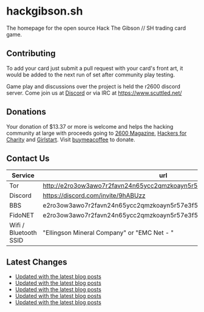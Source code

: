 # hackgibson.sh
The homepage for the open source Hack The Gibson // SH trading card game.


## Contributing

To add your card just submit a pull request with your card's front art, it would be added to the next run of set after community play testing.

Game play and discussions over the project is held the r2600 discord server. Come join us at [Discord](https://discord.com/invite/9hABUzz) or via IRC at https://www.scuttled.net/


## Donations

Your donation of $13.37 or more is welcome and helps the hacking community at large with proceeds going to [2600 Magazine](https://2600.com/), [Hackers for Charity](https://hackersforcharity.org) and [Girlstart](https://girlstart.org).  Visit [buymeacoffee](https://www.buymeacoffee.com/hackgibson.sh) to donate.


## Contact Us

Service | url
-|-
Tor | http://e2ro3ow3awo7r2favn24n65ycc2qmzkoayn5r57e3f56nvjwdcgg32ad.onion
Discord | https://discord.com/invite/9hABUzz
BBS | e2ro3ow3awo7r2favn24n65ycc2qmzkoayn5r57e3f56nvjwdcgg32ad.onion:23
FidoNET | e2ro3ow3awo7r2favn24n65ycc2qmzkoayn5r57e3f56nvjwdcgg32ad.onion:24554
Wifi / Bluetooth SSID | "Ellingson Mineral Company" or "EMC Net - <fidonet address>"

## Latest Changes
<!-- BLOG-POST-LIST:START -->
- [Updated with the latest blog posts](https://github.com/DFW2600/hackgibson.sh/commit/a0b584b65de2414729ef298cdd7aa81532c9d1d8)
- [Updated with the latest blog posts](https://github.com/DFW2600/hackgibson.sh/commit/e6cf4146d2ba2e207bf357001c6326e3e8460a0e)
- [Updated with the latest blog posts](https://github.com/DFW2600/hackgibson.sh/commit/fa8dca9df400820bf373ad7c18d48bade77d9e0e)
- [Updated with the latest blog posts](https://github.com/DFW2600/hackgibson.sh/commit/50bfeb999fc2fc9747ef45cb1c992557b2734b97)
- [Updated with the latest blog posts](https://github.com/DFW2600/hackgibson.sh/commit/4c4d59112c6b49a34fe5d978d61b6b0e07c74e66)
<!-- BLOG-POST-LIST:END -->
